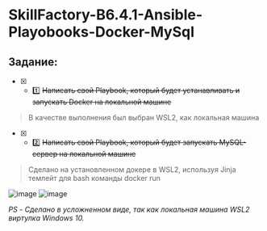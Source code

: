 # SkillFactory-B6.4.1-Ansible-Playobooks-Docker-MySql

## Задание:

* [x] - :one:  ~~Написать свой Playbook, который будет устанавливать и запускать Docker на локальной машине~~

> В качестве выполнения был выбран WSL2, как локальная машина

* [x] - :two:  ~~Написать свой Playbook, который будет запускать MySQL-сервер на локальной машине~~

> Сделано на установленном докере в WSL2, используя Jinja  темлейт для bash команды docker run

![image](https://db3pap003files.storage.live.com/y4muMy21Je4NQpMw21pmWMsdgC2SNI1WkJm6QSpihnmeMnorQTu8m0UMZbDEYAIp9Po1KDi_YUIh5Eelvum-ZMWvo2TSGb19G_ThyqH-DUmevanLokyvplWZtWD9fVghsXHKRbdjuPTk8oMpdYKcXcefGHBPddu9OFdfe_y1hNfLK7gwc8bmy65ND6UxzqtmjWGEv9OXmy2mFSAO0y_WEu5Ug/Ansible_WSL2_1.jpg?psid=1&width=1409&height=802)
![image](https://db3pap003files.storage.live.com/y4meEP357SEgLaFoZDgbgEzhhqh5fnG2eijC8oaag8e1603IPBdu5Qi1dX4lDZmhUelSKihAdb9KYHI03g5f6nDvWXrukEvf_E9BxWFpIVbm9I5NoosQKw20kfXFaBI7PNbbEOameNTVhlYxyPWY6mIMVFghMYdTeG8EgIiyTt_b_DIRRle5x_JPMj7PTmAIOm-jcF5McrVbJjIZC3JrUcrgA/Ansible_WSL2_2.jpg?psid=1&width=1503&height=767)


*PS - Сделано в усложненном виде, так как локальная машина WSL2 виртулка Windows 10.*
